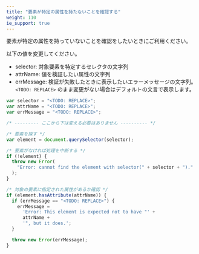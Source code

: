 ```yaml
---
title: "要素が特定の属性を持たないことを確認する"
weight: 110
ie_support: true
---
```


要素が特定の属性を持っていないことを確認をしたいときにご利用ください。

以下の値を変更してください。

- selector: 対象要素を特定するセレクタの文字列
- attrName: 値を検証したい属性の文字列
- errMessage: 検証が失敗したときに表示したいエラーメッセージの文字列。`<TODO: REPLACE>` のまま変更がない場合はデフォルトの文言で表示します。

```js
var selector = "<TODO: REPLACE>";
var attrName = "<TODO: REPLACE>";
var errMessage = "<TODO: REPLACE>";

/* --------- ここから下は変える必要はありません ---------- */

/* 要素を探す */
var element = document.querySelector(selector);

/* 要素がなければ処理を中断する */
if (!element) {
  throw new Error(
    "Error: cannot find the element with selector(" + selector + ")."
  );
}

/* 対象の要素に指定された属性があるか確認 */
if (element.hasAttribute(attrName)) {
  if (errMessage == "<TODO: REPLACE>") {
    errMessage =
      'Error: This element is expected not to have "' +
      attrName +
      '", but it does.';
  }

  throw new Error(errMessage);
}
```
